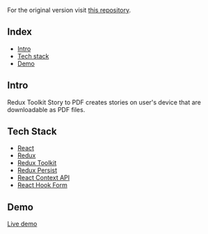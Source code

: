 For the original version visit [this repository](https://github.com/iding-ir/story-to-pdf).

## Index

- [Intro](#intro)
- [Tech stack](#tech-stack)
- [Demo](#demo)

## Intro

Redux Toolkit Story to PDF creates stories on user's device that are downloadable as PDF files.

## Tech Stack

- [React](https://reactjs.org)
- [Redux](https://redux.js.org)
- [Redux Toolkit](https://redux-toolkit.js.org)
- [Redux Persist](https://www.npmjs.com/package/redux-persist)
- [React Context API](https://reactjs.org/docs/context.html)
- [React Hook Form](https://react-hook-form.com)

## Demo

[Live demo](http://redux-toolkit-story-to-pdf.iding.ir)
